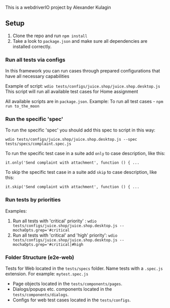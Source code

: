 This is a webdriverIO project by Alexander Kulagin

## Setup

1. Clone the repo and run `npm install`
2. Take a look to `package.json` and make sure all dependencies are installed correctly.

### Run all tests via configs

In this framework you can run cases through prepared configurations that have all necessary capabilities

Example of script:
`wdio tests/configs/juice.shop/juice.shop.desktop.js`
This script will run all available test cases for Home assignment

All available scripts are in `package.json`.
Example:
To run all test cases - `npm run to_the_moon`

### Run the specific 'spec'

To run the specific 'spec' you should add this spec to script in this way:

`wdio tests/configs/juice.shop/juice.shop.desktop.js --spec tests/specs/complaint.spec.js`

To run the specific test case in a suite add `only` to case description, like this:

`it.only('Send complaint with attachment', function () { ...`

To skip the specific test case in a suite add `skip` to case description, like this:

`it.skip('Send complaint with attachment', function () { ...`

### Run tests by priorities

Examples:
1. Run all tests with 'critical' priority' : `wdio tests/configs/juice.shop/juice.shop.desktop.js --mochaOpts.grep='#critical` 
2. Run all tests with 'critical' and 'high' priority': `wdio tests/configs/juice.shop/juice.shop.desktop.js --mochaOpts.grep='#critical|#high`

### Folder Structure (e2e-web)

Tests for Web located in the `tests/specs` folder. Name tests with a `.spec.js` extension. For example: `mytest.spec.js`

- Page objects located in the `tests/components/pages`.
- Dialogs/popups etc. components located in the `tests/components/dialogs`.
- Configs for web test cases located in the `tests/configs`.
